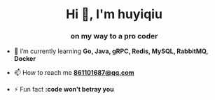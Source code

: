 <h1 align="center">Hi 👋, I'm huyiqiu</h1>
<h3 align="center">on my way to a pro coder</h3>

- 🌱 I’m currently learning **Go, Java, gRPC, Redis, MySQL, RabbitMQ, Docker**

- 📫 How to reach me **861101687@qq.com**

- ⚡ Fun fact **:code won't betray you**
